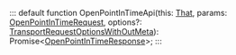 :::
default function OpenPointInTimeApi(this: [That](./That.md), params: [OpenPointInTimeRequest](./OpenPointInTimeRequest.md), options?: [TransportRequestOptionsWithOutMeta](./TransportRequestOptionsWithOutMeta.md)): Promise<[OpenPointInTimeResponse](./OpenPointInTimeResponse.md)>;
:::
